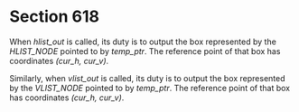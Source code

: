# Section 618

When *hlist_out* is called, its duty is to output the box represented by the *HLIST_NODE* pointed to by *temp_ptr*.
The reference point of that box has coordinates *(cur_h, cur_v)*.

Similarly, when *vlist_out* is called, its duty is to output the box represented by the *VLIST_NODE* pointed to by *temp_ptr*.
The reference point of that box has coordinates *(cur_h, cur_v)*.
